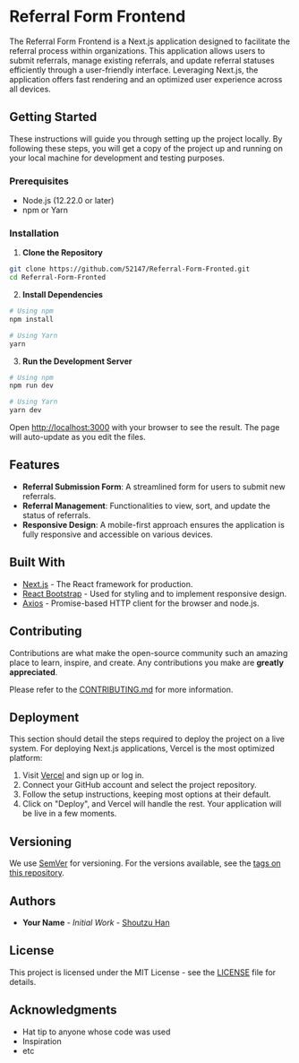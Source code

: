 
# Referral Form Frontend

The Referral Form Frontend is a Next.js application designed to facilitate the referral process within organizations. This application allows users to submit referrals, manage existing referrals, and update referral statuses efficiently through a user-friendly interface. Leveraging Next.js, the application offers fast rendering and an optimized user experience across all devices.

## Getting Started

These instructions will guide you through setting up the project locally. By following these steps, you will get a copy of the project up and running on your local machine for development and testing purposes.

### Prerequisites

- Node.js (12.22.0 or later)
- npm or Yarn

### Installation

1. **Clone the Repository**

```bash
git clone https://github.com/52147/Referral-Form-Fronted.git
cd Referral-Form-Fronted
```

2. **Install Dependencies**

```bash
# Using npm
npm install

# Using Yarn
yarn
```

3. **Run the Development Server**

```bash
# Using npm
npm run dev

# Using Yarn
yarn dev
```

Open [http://localhost:3000](http://localhost:3000) with your browser to see the result. The page will auto-update as you edit the files.

## Features

- **Referral Submission Form**: A streamlined form for users to submit new referrals.
- **Referral Management**: Functionalities to view, sort, and update the status of referrals.
- **Responsive Design**: A mobile-first approach ensures the application is fully responsive and accessible on various devices.

## Built With

- [Next.js](https://nextjs.org/) - The React framework for production.
- [React Bootstrap](https://react-bootstrap.github.io/) - Used for styling and to implement responsive design.
- [Axios](https://axios-http.com/) - Promise-based HTTP client for the browser and node.js.

## Contributing

Contributions are what make the open-source community such an amazing place to learn, inspire, and create. Any contributions you make are **greatly appreciated**.

Please refer to the [CONTRIBUTING.md](https://github.com/yourusername/Referral-Form-Fronted/CONTRIBUTING.md) for more information.

## Deployment

This section should detail the steps required to deploy the project on a live system. For deploying Next.js applications, Vercel is the most optimized platform:

1. Visit [Vercel](https://vercel.com) and sign up or log in.
2. Connect your GitHub account and select the project repository.
3. Follow the setup instructions, keeping most options at their default.
4. Click on "Deploy", and Vercel will handle the rest. Your application will be live in a few moments.

## Versioning

We use [SemVer](http://semver.org/) for versioning. For the versions available, see the [tags on this repository](https://github.com/yourusername/Referral-Form-Fronted/tags).

## Authors

- **Your Name** - *Initial Work* - [Shoutzu Han](https://github.com/52147)

## License

This project is licensed under the MIT License - see the [LICENSE](LICENSE.md) file for details.

## Acknowledgments

- Hat tip to anyone whose code was used
- Inspiration
- etc
